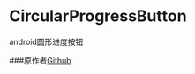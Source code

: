 # CircularProgressButton
android圆形进度按钮

###原作者[Github](http://components.xamarin.com/view/NumberProgressBar)
